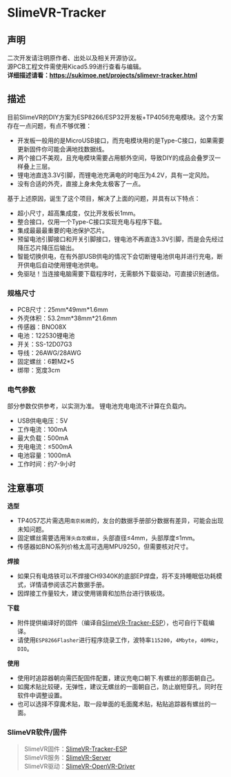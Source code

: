 # SlimeVR-Tracker

## 声明
二次开发请注明原作者、出处以及相关开源协议。<br>
源PCB工程文件需使用Kicad5.99进行查看与编辑。<br>
**详细描述请看：https://sukimoe.net/projects/slimevr-tracker.html**



## 描述
目前SlimeVR的DIY方案为ESP8266/ESP32开发板+TP4056充电模块。这个方案存在一点问题，有点不够优雅：
- 开发板一般用的是MicroUSB接口，而充电模块用的是Type-C接口，如果需要更新固件你可能会满地找数据线。
- 两个接口不美观，且充电模块需要占用额外空间，导致DIY的成品会叠罗汉一样叠上三层。
- 锂电池直连3.3V引脚，而锂电池充满电的时电压为4.2V，具有一定风险。
- 没有合适的外壳，直接上身未免太极客了一点。

基于上述原因，诞生了这个项目，解决了上面的问题，并具有以下特点：
- 超小尺寸，超高集成度，仅比开发板长1mm。
- 整合接口，仅用一个Type-C接口实现充电与程序下载。
- 集成最最最重要的电池保护芯片。
- 预留电池引脚接口和开关引脚接口，锂电池不再直连3.3V引脚，而是会先经过降压芯片降压后输出。
- 智能切换供电，在有外部USB供电的情况下会切断锂电池供电并进行充电，断开供电后自动使用锂电池供电。
- 免驱哒！当连接电脑需要下载程序时，无需额外下载驱动，可直接识别通信。



### 规格尺寸
- PCB尺寸：25mm\*49mm\*1.6mm
- 外壳体积：53.2mm\*38mm\*21.6mm
- 传感器：BNO08X
- 电池：122530锂电池
- 开关：SS-12D07G3
- 导线：26AWG/28AWG
- 固定螺丝：6颗M2\*5
- 绑带：宽度3cm



### 电气参数
部分参数仅供参考，以实测为准。
锂电池充电电流不计算在负载内。
- USB供电电压：5V
- 工作电流：100mA
- 最大负载：500mA
- 充电电流：≤500mA
- 电池容量：1000mA
- 工作时间：约7-9小时



## 注意事项
**选型**
- TP4057芯片需选用`南京拓微`的，友台的数据手册部分数据有差异，可能会出现未知问题。
- 固定螺丝需要选用`薄头自攻螺丝`，头部直径≤4mm，头部厚度≤1mm。
- 传感器如BNO系列价格太高可选用MPU9250，但需要核对尺寸。

**焊接**
- 如果只有电烙铁可以不焊接CH9340K的底部EP焊盘，将不支持睡眠低功耗模式，详情请参阅该芯片数据手册。
- 因焊接工作量较大，建议使用锡膏和加热台进行铁板烧。

**下载**
- 附件提供编译好的固件（编译自[SlimeVR-Tracker-ESP](https://github.com/SlimeVR/SlimeVR-Tracker-ESP)），也可自行下载编译。
- 请使用`ESP8266Flasher`进行程序烧录工作，波特率`115200`，`4Mbyte`，`40MHz`，`DIO`。


**使用**
- 使用时追踪器朝向需匹配固件配置，建议充电口朝下.有螺丝的那面朝自己。
- 如魔术贴比较硬，无弹性，建议无螺丝的一面朝自己，防止崩短穿孔，同时在软件中调整设置。
- 也可以选择不穿魔术贴，取一段单面的毛面魔术贴，粘贴追踪器有螺丝的一面。



### SlimeVR软件/固件
> SlimeVR固件：[SlimeVR-Tracker-ESP](https://github.com/SlimeVR/SlimeVR-Tracker-ESP)<br>
> SlimeVR服务：[SlimeVR-Server](https://github.com/SlimeVR/SlimeVR-Server)<br>
> SlimeVR驱动：[SlimeVR-OpenVR-Driver](https://github.com/SlimeVR/SlimeVR-OpenVR-Driver)
